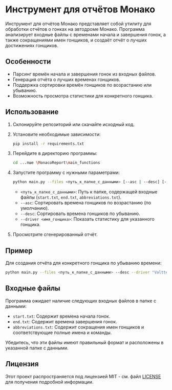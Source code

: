 

# Инструмент для отчётов Монако

Инструмент для отчётов Монако представляет собой утилиту для обработки отчётов о гонках на автодроме Монако. Программа анализирует входные файлы с временами начала и завершения гонок, а также сокращениями имен гонщиков, и создаёт отчёт о лучших достижениях гонщиков.

## Особенности

- Парсинг времён начала и завершения гонок из входных файлов.
- Генерация отчёта о лучших временах гонщиков.
- Поддержка сортировки времён гонщиков по возрастанию или убыванию.
- Возможность просмотра статистики для конкретного гонщика.

## Использование

1. Склонируйте репозиторий или скачайте исходный код.

2. Установите необходимые зависимости:

   ```bash
   pip install -r requirements.txt
   ```

3. Перейдите в директорию программы:

   ```bash
   cd ...пше \MonacoReport\main_functions
   ```

4. Запустите программу с нужными параметрами:

   ```bash
   python main.py --files <путь_к_папке_с_данными> [--asc | --desc] [--driver <имя_гонщика>]
   ```

   - `<путь_к_папке_с_данными>`: Путь к папке, содержащей входные файлы (`start.txt`, `end.txt`, `abbreviations.txt`).
   - `--asc`: Сортировать времена гонщиков по возрастанию (по умолчанию).
   - `--desc`: Сортировать времена гонщиков по убыванию.
   - `--driver <имя_гонщика>`: Показать статистику для указанного гонщика.

5. Просмотрите сгенерированный отчёт.

## Пример

Для создания отчёта для конкретного гонщика по убыванию времени:

```bash
python main.py --files <путь_к_папке_с_данными> --desc --driver "Valtteri Bottas"
```

## Входные файлы

Программа ожидает наличие следующих входных файлов в папке с данными:

- `start.txt`: Содержит времена начала гонок.
- `end.txt`: Содержит времена завершения гонок.
- `abbreviations.txt`: Содержит сокращения имен гонщиков и соответствующие полные имена и команды.

Убедитесь, что эти файлы имеют правильный формат и расположены в указанной папке с данными.

## Лицензия

Этот проект распространяется под лицензией MIT - см. файл [LICENSE](LICENSE) для получения подробной информации.
```
